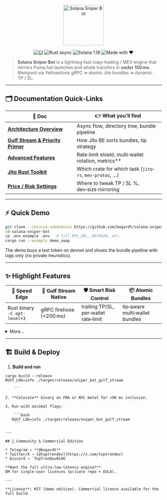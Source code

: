 <p align="center">
  <img src="docs/banner.svg" height="130" alt="Solana Sniper Bot">
</p>

<div align="center">

[![CI](https://img.shields.io/github/actions/workflow/status/bogardt/solana-sniper-bot/ci.yml?label=build)](https://github.com/bogardt/solana-sniper-bot/actions)
![Rust async](https://img.shields.io/badge/Rust-async-93450B?logo=rust)
![Solana 1.18](https://img.shields.io/badge/Solana-1.18-purple)
![Made&nbsp;with&nbsp;❤](https://img.shields.io/badge/Made_with-❤-ff69b4)

</div>

> **Solana Sniper Bot** is a lightning‑fast copy‑trading / MEV engine that
> mirrors Pump.fun launches and whale transfers in **under 150 ms**.  
> Mempool via Yellowstone gRPC ➜ atomic Jito bundles ➜ dynamic TP / SL.

---

## 🗂 Documentation Quick‑Links

| 📄 Doc | 👉 What you’ll find |
|--------|--------------------|
| **[Architecture Overview](docs/architecture.md)** | Async flow, directory tree, bundle pipeline |
| **[Gulf Stream & Priority Primer](docs/gulf-stream.md)** | How Jito BE sorts bundles, tip strategy |**
| **[Advanced Features](docs/advanced-features.md)** | Rate‑limit shield, multi‑wallet rotation, metrics** |
| **[Jito Rust Toolkit](docs/jito-github-libs.md)** | Which crate for which task (`jito-rs`, `mev-protos`, …) |
| **[Price / Risk Settings](docs/price-settings.md)** | Where to tweak TP / SL %, dev‑size mirroring |

---

## ⚡ Quick Demo

```bash
git clone --recurse-submodules https://github.com/bogardt/solana-sniper-bot.git
cd solana-sniper-bot
cp .env.example .env   # fill RPC_URL, KEYPAIR, etc.
cargo run --example demo_swap
````

The demo buys a test token on devnet and shows the bundle pipeline with
logs only (no private heuristics).

---

## ✨ Highlight Features

| 🚀 Speed Edge                | 🌊 Gulf Stream Native   | 🛡 Smart Risk Control                 | 📦 Atomic Bundles              |
| ---------------------------- | ----------------------- | ------------------------------------- | ------------------------------ |
| Rust binary `-C opt-level=3` | gRPC firehose (<200 ms) | trailing TP/SL, per‑wallet rate‑limit | tip‑aware multi‑wallet bundles |

<details>
<summary>More…</summary>

* **Position sizing** – `dev_buy × 0.20` (cap by `MAX_COPY_SOL`) – see [`price-settings.md`](docs/price-settings.md).&#x20;
* **PnL Daemon** polls on‑chain vaults every 15 s.
* **Prometheus metrics** with feature flag `metrics`.
* **Sub‑module patch**: vendored `curve25519‑dalek` accepts `zeroize 1.8` (TLS ready).

</details>

---

## 🏗 Build & Deploy

1. **Build and run**
```
cargo build --release 
RUST_LOG=info ./target/release/sniper_bot_gulf_stream

    ```

2. **Colocate** binary on FRA or NYC metal for <90 ms inclusion.

3. Run with minimal flags:

    ```bash
   RUST_LOG=info ./target/release/sniper_bot_gulf_stream
    ```

---

## 💬 Community & Commercial Edition

* Telegram → **@bogardt**
* Twitter/X → [@toptrendev](https://x.com/toptrendev)
* Discord → `TopTrenDev#146`

**Want the full ultra‑low‑latency engine?**
DM for single‑user licences (private repo + EULA).

---

**License**: MIT (demo edition). Commercial licence available for the full build.

